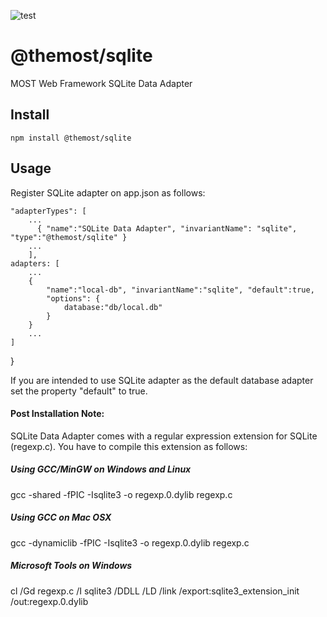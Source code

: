 ![test](https://github.com/themost-framework/themost-sqlite/workflows/test/badge.svg)

# @themost/sqlite
MOST Web Framework SQLite Data Adapter

## Install

    npm install @themost/sqlite

## Usage

Register SQLite adapter on app.json as follows:

    "adapterTypes": [
        ...
          { "name":"SQLite Data Adapter", "invariantName": "sqlite", "type":"@themost/sqlite" }
        ...
        ],
    adapters: [
        ...
        { 
            "name":"local-db", "invariantName":"sqlite", "default":true,
            "options": {
                database:"db/local.db"
            }
        }
        ...
    ]
}

If you are intended to use SQLite adapter as the default database adapter set the property "default" to true. 

#### Post Installation Note:
SQLite Data Adapter comes with a regular expression extension for SQLite (regexp.c). You have to compile this extension as follows:

##### Using GCC/MinGW on Windows and Linux
gcc -shared -fPIC -Isqlite3 -o regexp.0.dylib regexp.c

##### Using GCC on Mac OSX
gcc -dynamiclib -fPIC -Isqlite3 -o regexp.0.dylib regexp.c

##### Microsoft Tools on Windows
cl /Gd regexp.c /I sqlite3 /DDLL /LD /link /export:sqlite3_extension_init /out:regexp.0.dylib

